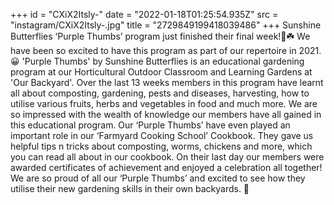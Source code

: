 +++
id = "CXiX2Itsly-"
date = "2022-01-18T01:25:54.935Z"
src = "instagram/CXiX2Itsly-.jpg"
title = "2729849199418039486"
+++
Sunshine Butterflies ‘Purple Thumbs’ program just finished their final week!🌱☘️ We have been so excited to have this program as part of our repertoire in 2021.😀 'Purple Thumbs' by Sunshine Butterflies is an educational gardening program at our Horticultural Outdoor Classroom and Learning Gardens at 'Our Backyard'. Over the last 13 weeks members in this program have learnt all about composting, gardening, pests and diseases, harvesting, how to utilise various fruits, herbs and vegetables in food and much more. We are so impressed with the wealth of knowledge our members have all gained in this educational program. Our ‘Purple Thumbs’ have even played an important role in our ‘Farmyard Cooking School’ Cookbook. They gave us helpful tips n tricks about composting, worms, chickens and more, which you can read all about in our cookbook. On their last day our members were awarded certificates of achievement and enjoyed a celebration all together! We are so proud of all our ‘Purple Thumbs’ and excited to see how they utilise their new gardening skills in their own backyards. 💜